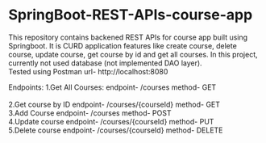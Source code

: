 # SpringBoot-REST-APIs-course-app
This repository contains backened REST APIs for course app built using Springboot. It is CURD application features like create course, delete course, update course, get course by id and get all courses. In this project, currently not used database (not implemented DAO layer). 
<br>
Tested using Postman
url-  http://localhost:8080
<br>

Endpoints:
1.Get All Courses:
  endpoint- /courses
  method- GET
<br>  
2.Get course by ID
  endpoint- /courses/{courseId}
  method- GET
<br>
3.Add Course
  endpoint- /courses
  method- POST
<br>
4.Update course
  endpoint- /courses/{courseId}
  method- PUT
<br>
5.Delete course
  endpoint- /courses/{courseId}
  method- DELETE

